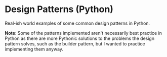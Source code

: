 # Design Patterns (Python)

Real-ish world examples of some common design patterns in Python.

**Note**: Some of the patterns implemented aren't necessarily best practice in Python as there are more Pythonic solutions to the problems the design pattern solves, such as the builder pattern, but I wanted to practice implementing them anyway.
